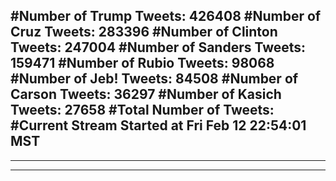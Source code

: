 #Number of Trump Tweets: 426408
#Number of Cruz Tweets: 283396
#Number of Clinton Tweets: 247004
#Number of Sanders Tweets: 159471
#Number of Rubio Tweets: 98068
#Number of Jeb! Tweets: 84508
#Number of Carson Tweets: 36297
#Number of Kasich Tweets: 27658
#Total Number of Tweets:  
#Current Stream Started at Fri Feb 12 22:54:01 MST
---
---
---
